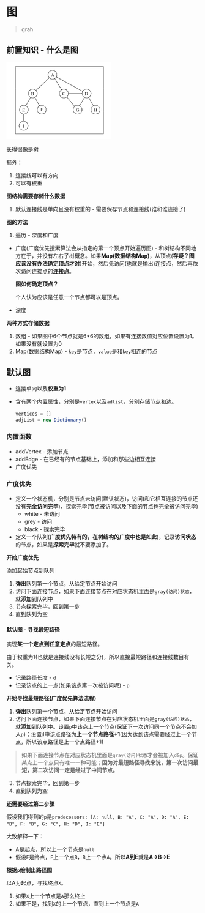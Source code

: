 # 图
> grah

## 前置知识 - 什么是图

![grah](https://raw.githubusercontent.com/JiangWeixian/JS-Books/master/JS%E6%95%B0%E6%8D%AE%E7%BB%93%E6%9E%84%E4%B8%8E%E7%AE%97%E6%B3%95/%E5%9B%BE/img/grah.png)

长得很像是树

额外：

1. 连接线可以有方向
2. 可以有权重

**图结构需要存储什么数据**

1. 默认连接线是单向且没有权重的 - 需要保存节点和连接线(谁和谁连接了)

**图的方法**

1. 遍历 - 深度和广度
  * 广度(广度优先搜索算法会从指定的第一个顶点开始遍历图) - 和树结构不同地方在于，并没有左右子树概念。如果**Map(数据结构Map)**，从顶点(**存疑？图应该没有办法确定顶点才对**)开始，然后先访问(也就是输出)连接点，然后再依次访问连接点的**连接点**。
  
    **图如何确定顶点？**

    个人认为应该是任意一个节点都可以是顶点。
    
  * 深度

**两种方式存储数据**

1. 数组 - 如果图中6个节点就是6*6的数组，如果有连接数值对应位置设置为1。如果没有就设置为0
2. Map(数据结构Map) - `key`是节点，`value`是和`key`相连的节点

## 默认图 

* 连接单向以及**权重为1**

* 含有两个内置属性，分别是`vertex`以及`adlist`，分别存储节点和边。

  ```JavaScript
  vertices = []
  adjList = new Dictionary()
  ```

### 内置函数

* addVertex - 添加节点
* addEdge - 在已经有的节点基础上，添加和那些边相互连接
* 广度优先

### 广度优先

* 定义一个状态机，分别是节点未访问(默认状态)，访问(和它相互连接的节点还没有**完全访问完毕**)，探索完毕(节点被访问以及下面的节点也完全被访问完毕)
  * white - 未访问
  * grey - 访问
  * black - 探索完毕
* 定义一个队列(**广度优先特有的，在树结构的广度中也是如此**)，记录**访问状态**的节点，如果是**探索完毕**就不要添加了。

**开始广度优先**

添加起始节点到队列

1. **弹出**队列第一个节点，从给定节点开始访问
2. 访问下面连接节点，如果下面连接节点在对应状态机里面是`gray(访问)状态`，就**添加**到队列中
3. 节点探索完毕，回到第一步
4. 直到队列为空

#### 默认图 - 寻找最短路径

实现**某一个定点到任意定点**的最短路径。

由于权重为1(也就是连接线没有长短之分)，所以直接最短路径和连接线数目有关。

* 记录路径长度 - `d`
* 记录该点的上一点(如果该点第一次被访问呢) - `p`

**开始寻找最短路径(广度优先算法流程)**

1. **弹出**队列第一个节点，从给定节点开始访问
2. 访问下面连接节点，如果下面连接节点在对应状态机里面是`gray(访问)状态`，就**添加**到队列中。设置`p`中该点上一个节点(保证下一次访问同一个节点不会加入`p`)；设置`d`中该点路径为**上一个节点路径+1**(因为达到该点需要经过上一个节点，所以该点路径是上一个点路径+1)
  > 如果下面连接节点在对应状态机里面是`gray(访问)状态`才会被加入`d&p`。保证某点上一个点只有唯一一种可能；**因为对最短路径寻找来说，第一次访问最短，第二次访问一定是经过了中间节点。**
3. 节点探索完毕，回到第一步
4. 直到队列为空

**还需要经过第二步骤**

假设我们得到的`p`是`predecessors: [A: null, B: "A", C: "A", D: "A", E: "B", F: "B", G: "C", H: "D", I: "E"] `

大致解释一下：

* A是起点，所以上一个节点是`null`
* 假设`E`是终点，`E`上一个点`B`，`B`上一个点`A`。所以**A到E**就是**A->B->E**

**根据`p`绘制出路径图**

以A为起点，寻找终点`X`。

1. 如果`X`上一个节点是`A`那么终止
2. 如果不是，找到`X`的上一个节点，直到上一个节点是`A`

